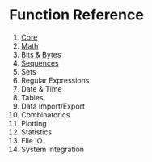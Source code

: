 # Function Reference

1. [Core](fref/core.md)
2. [Math](fref/math.md)
3. [Bits & Bytes](fref/bits.md)
4. [Sequences](fref/seq.md)
5. Sets
6. Regular Expressions
7. Date & Time
8. Tables
9. Data Import/Export
10. Combinatorics
11. Plotting
12. Statistics
13. File IO
14. System Integration